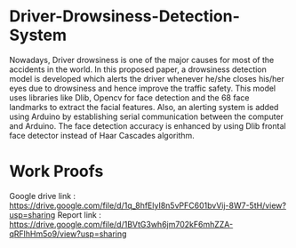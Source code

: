 # Driver-Drowsiness-Detection-System
 Nowadays, Driver drowsiness is one of the 
major causes for most of the accidents in the world. In this 
proposed paper, a drowsiness detection model is developed 
which alerts the driver whenever he/she closes his/her eyes 
due to drowsiness and hence improve the traffic safety. This 
model uses libraries like Dlib, Opencv for face detection and 
the 68 face landmarks to extract the facial features. Also, an 
alerting system is added using Arduino by establishing serial 
communication between the computer and Arduino. The
face detection accuracy is enhanced by using Dlib frontal 
face detector instead of Haar Cascades algorithm.
# Work Proofs
Google drive link : https://drive.google.com/file/d/1q_8hfElyI8n5vPFC601bvVij-8W7-5tH/view?usp=sharing
Report link : https://drive.google.com/file/d/1BVtG3wh6jm702kF6mhZZA-qRFlhHm5o9/view?usp=sharing
